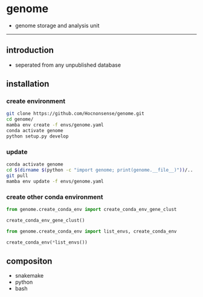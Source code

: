 <!--
 * @Date: 2022-10-10 15:01:33
 * @LastEditors: Hwrn
 * @LastEditTime: 2022-10-23 21:48:49
 * @FilePath: /genome/README.md
 * @Description:
-->
genome
===

- genome storage and analysis unit

---
## introduction
- seperated from any unpublished database

## installation
### create environment
```bash
git clone https://github.com/Hocnonsense/genome.git
cd genome/
mamba env create -f envs/genome.yaml
conda activate genome
python setup.py develop
```

### update
```bash
conda activate genome
cd $(dirname $(python -c "import genome; print(genome.__file__)"))/..
git pull
mamba env update -f envs/genome.yaml
```

### create other conda environment
```python
from genome.create_conda_env import create_conda_env_gene_clust

create_conda_env_gene_clust()

from genome.create_conda_env import list_envs, create_conda_env

create_conda_env(*list_envs())
```

## compositon
- snakemake
- python
- bash
